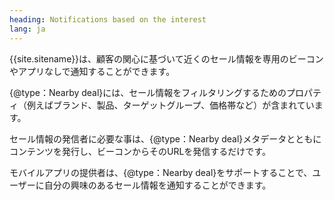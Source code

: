 ```yaml
---
heading: Notifications based on the interest
lang: ja
---
```


{{site.sitename}}は、顧客の関心に基づいて近くのセール情報を専用のビーコンやアプリなしで通知することができます。

{@type：Nearby deal}には、セール情報をフィルタリングするためのプロパティ（例えばブランド、製品、ターゲットグループ、価格帯など）が含まれています。

セール情報の発信者に必要な事は、{@type：Nearby deal}メタデータとともにコンテンツを発行し、ビーコンからそのURLを発信するだけです。

モバイルアプリの提供者は、{@type：Nearby deal}をサポートすることで、ユーザーに自分の興味のあるセール情報を通知することができます。
